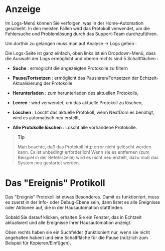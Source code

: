 Anzeige 
=========

Im Logs-Menü können Sie verfolgen, was in der Home-Automation
geschieht. In den meisten Fällen wird das Protokoll verwendet, um die
Fehlersuche und Problemlösung durch das Support-Team durchzuführen.

Um dorthin zu gelangen muss man auf Analyse -> Logs gehen :

Die Logs-Seite ist ganz einfach, oben links ist ein Dropdown-Menü, dass
die Auswahl der Logs ermöglicht und oberen rechts sind 5 
Schaltflächen :

-   **Suche** : ermöglicht die angezeigten Protokolle zu  filtern

-   **Pause/Fortsetzen** : ermöglicht das Pausieren/Fortsetzen der
    Echtzeit-Aktualisierung der Protokolle

-   **Herunterladen** : zum herunterladen des aktuellen Protokolls,

-   **Leeren** : wird verwendet, um das aktuelle Protokoll zu löschen,

-   **Löschen** : Löscht das aktuelle Protokoll, wenn NextDom es benötigt, 
    wird es automatisch neu erstellt, 

-   **Alle Protokolle löschen** : Löscht alle vorhandene Protokolle.

> **Tip**
>
> Man beachte, daß das Protokoll http.error nicht gelöscht werden kann. Es
> ist unbedingt erforderlich! Wenn sie es entfernen (zum Beispiel in der
> Befehlszeile) wird es nicht neu erstellt, dazu muß das System neu gestartet werden.

Das "Ereignis" Protikoll
==============

Das "Ereignis" Protokoll ist etwas Besonderes. Damit es funktioniert, muss es zuerst in der Info- oder Debug-Ebene sein, dann listet es alle Ereignisse oder Aktionen auf, die in der Hausautomation stattfinden.

Sobald Sie darauf klicken, erhalten Sie ein Fenster, das in
Echtzeit aktualisiert und alle Ereignisse Ihrer Hausautomation
anzeigt.

Oben rechts haben sie ein Suchfelder (funktioniert nur, wenn sie nicht angehalten haben) und eine Schaltfläche für die Pause (nützlich zum Beispiel für Kopieren/Einfügen).
